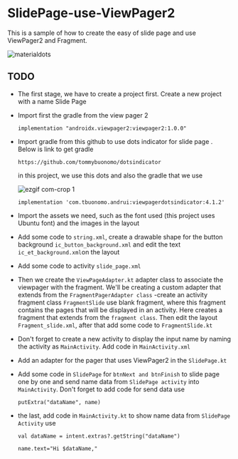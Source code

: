 # SlidePage-use-ViewPager2
This is a sample of how to create the easy of slide page and use ViewPager2 and Fragment.

![materialdots](https://media.giphy.com/media/Uy0ckJVoA3QivZOYa1/giphy.gif)


## TODO


- The first stage, we have to create a project first. Create a new project with a name Slide Page
- Import first the gradle from the view pager 2

  ```implementation "androidx.viewpager2:viewpager2:1.0.0"```
- Import gradle from this github to use dots indicator for slide page . Below is link to get gradle
  
  ``https://github.com/tommybuonomo/dotsindicator``
  
  in this project, we use this dots and also the gradle that we use
  
  ![ezgif com-crop 1](https://user-images.githubusercontent.com/15737675/38328329-e7008c06-384a-11e8-8449-9f2e396d2bc5.gif) 
  
  ``implementation 'com.tbuonomo.andrui:viewpagerdotsindicator:4.1.2'``
  
 - Import the assets we need, such as the font used (this project uses Ubuntu font) and the images in the layout
 - Add some code to `string.xml`, create a drawable shape for the button background `ic_button_background.xml` and edit the text `ic_et_background.xml`on the layout
 - Add some code to activity `slide_page.xml` 
 - Then we create the `ViewPageAdapter.kt` adapter class to associate the viewpager with the fragment. We'll be creating a custom adapter that extends from the `FragmentPagerAdapter class`
 -create an activity fragment class `FragmentSlide` use blank fragment, where this fragment contains the pages that will be displayed in an activity. Here creates a fragment that extends from the `fragment class`. Then edit the layout `Fragment_slide.xml`, after that add some code to `FragmentSlide.kt`
 - Don't forget to create a new activity to display the input name by naming the activity as `MainActivity`. Add code in `MainActivity.xml`
 - Add an adapter for the pager that uses ViewPager2 in the `SlidePage.kt`
 - Add some code in `SlidePage` for `btnNext and btnFinish` to slide page one by one and send name data from `SlidePage activity` into `MainActivity`. Don't forget to add code for send data use
 
    `putExtra("dataName", name)`
 - the last, add code in `MainActivity.kt` to show name data from `SlidePage Activity` use 
 
    `val dataName = intent.extras?.getString("dataName")`
 
    `name.text="Hi $dataName,"`
  
